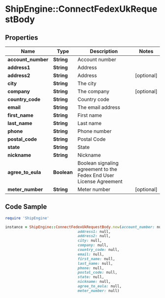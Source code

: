 # ShipEngine::ConnectFedexUkRequestBody

## Properties

Name | Type | Description | Notes
------------ | ------------- | ------------- | -------------
**account_number** | **String** | Account number | 
**address1** | **String** | Address | 
**address2** | **String** | Address | [optional] 
**city** | **String** | The city | 
**company** | **String** | The company | [optional] 
**country_code** | **String** | Country code | 
**email** | **String** | The email address | 
**first_name** | **String** | First name | 
**last_name** | **String** | Last name | 
**phone** | **String** | Phone number | 
**postal_code** | **String** | Postal Code | 
**state** | **String** | State | 
**nickname** | **String** | Nickname | 
**agree_to_eula** | **Boolean** | Boolean signaling agreement to the Fedex End User License Agreement | 
**meter_number** | **String** | Meter number | [optional] 

## Code Sample

```ruby
require 'ShipEngine'

instance = ShipEngine::ConnectFedexUkRequestBody.new(account_number: null,
                                 address1: null,
                                 address2: null,
                                 city: null,
                                 company: null,
                                 country_code: null,
                                 email: null,
                                 first_name: null,
                                 last_name: null,
                                 phone: null,
                                 postal_code: null,
                                 state: null,
                                 nickname: null,
                                 agree_to_eula: null,
                                 meter_number: null)
```


